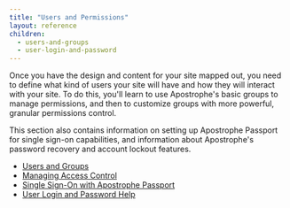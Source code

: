 ```yaml
---
title: "Users and Permissions"
layout: reference
children:
  - users-and-groups
  - user-login-and-password
---
```


Once you have the design and content for your site mapped out, you need to define what kind of users your site will have and how they will interact with your site. To do this, you'll learn to use Apostrophe's basic groups to manage permissions, and then to customize groups with more powerful, granular permissions control.

This section also contains information on setting up Apostrophe Passport for single sign-on capabilities, and information about Apostrophe's password recovery and account lockout features.

* [Users and Groups](users-and-groups.md)
* [Managing Access Control](managing-access-control.md)
* [Single Sign-On with Apostrophe Passport](apostrophe-passport.md)
* [User Login and Password Help](user-login-and-password.md)
